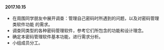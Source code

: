 #### 2017.10.15

* 在周围同学朋友中展开调查：管理自己密码时所遇到的问题，以及对密码管理类软件功能
  的需求。
* 调查同类型的各种密码管理软件，参考它们所包含的功能和设计理念。
* 确定本密码管理软件基本功能，进行需求分析。
* 小组成员分工。
